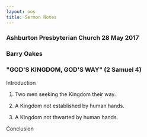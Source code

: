 ```yaml
---
layout: oos
title: Sermon Notes
---
```

### Ashburton Presbyterian Church 28 May 2017

### Barry Oakes

### "GOD'S KINGDOM, GOD'S WAY" (2 Samuel 4)

Introduction

1. Two men seeking the Kingdom their way.

2. A Kingdom not established by human hands.

3. A Kingdom not thwarted by human hands.

Conclusion
